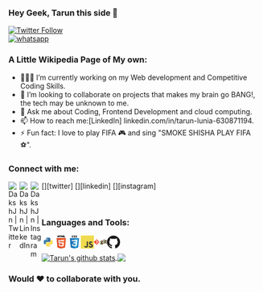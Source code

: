 ### Hey Geek, Tarun this side 🙏

[![Twitter Follow](https://img.shields.io/twitter/follow/tarunlunia22?color=1DA1F2&logo=twitter&style=for-the-badge)](https://twitter.com/TarunLunia1)
<br>
[![whatsapp](https://img.shields.io/website?label=Whatsapp&style=for-the-badge&url=https%3A%2F%2Fwhatsapp.com)](https://web.whatsapp.com)
<br>


### A Little Wikipedia Page of My own:

- 👨🏻‍💻 I’m currently working on my Web development and Competitive Coding Skills.
- 👯 I’m looking to collaborate on projects that makes my brain go BANG!, the tech may be unknown to me.
- 💬 Ask me about Coding, Frontend Development and cloud computing.
- 📫 How to reach me:[LinkedIn] linkedin.com/in/tarun-lunia-630871194.
- ⚡ Fun fact: I love to play FIFA 🎮 and sing "SMOKE SHISHA PLAY FIFA ⚽️".


### Connect with me:

[<img align="left" alt="DakshJn | Twitter" width="22px" src="https://cdn.jsdelivr.net/npm/simple-icons@v3/icons/twitter.svg" />][twitter]
[<img align="left" alt="DakshJn | LinkedIn" width="22px" src="https://cdn.jsdelivr.net/npm/simple-icons@v3/icons/linkedin.svg" />][linkedin]
[<img align="left" alt="DakshJn | Instagram" width="22px" src="https://cdn.jsdelivr.net/npm/simple-icons@v3/icons/instagram.svg" />][instagram]

<br />


### Languages and Tools:

<img align="left" alt="Python" width="26px" src="https://raw.githubusercontent.com/github/explore/80688e429a7d4ef2fca1e82350fe8e3517d3494d/topics/python/python.png" />
<img align="left" alt="HTML5" width="26px" src="https://raw.githubusercontent.com/github/explore/80688e429a7d4ef2fca1e82350fe8e3517d3494d/topics/html/html.png" />
<img align="left" alt="CSS3" width="26px" src="https://raw.githubusercontent.com/github/explore/80688e429a7d4ef2fca1e82350fe8e3517d3494d/topics/css/css.png" />
<img align="left" alt="JavaScript" width="26px" src="https://raw.githubusercontent.com/github/explore/80688e429a7d4ef2fca1e82350fe8e3517d3494d/topics/javascript/javascript.png" />
<img align="left" alt="Git" width="26px" src="https://raw.githubusercontent.com/github/explore/80688e429a7d4ef2fca1e82350fe8e3517d3494d/topics/git/git.png" />
<img align="left" alt="GitHub" width="26px" src="https://raw.githubusercontent.com/github/explore/78df643247d429f6cc873026c0622819ad797942/topics/github/github.png" />
<br />
<br />

<a href="https://github.com/luniatarun22">
  <img align="center" src="https://github-readme-stats.vercel.app/api?username=luniatarun22&show_icons=true&theme=light&line_height=27" alt="Tarun's github stats"/>
 </a>
 <a href="https://github.com/luniatarun22">
   <img align="center" src="https://github-readme-stats.vercel.app/api/top-langs/?username=luniatarun22&theme=light&hide_langs_below=1" />
 </a>


### Would ♥️ to collaborate with you.
